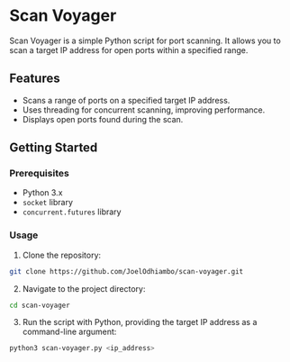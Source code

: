 # Scan Voyager

Scan Voyager is a simple Python script for port scanning. It allows you to scan a target IP address for open ports within a specified range.

## Features

- Scans a range of ports on a specified target IP address.
- Uses threading for concurrent scanning, improving performance.
- Displays open ports found during the scan.

## Getting Started

### Prerequisites

- Python 3.x
- `socket` library
- `concurrent.futures` library

### Usage

1. Clone the repository:

```bash
git clone https://github.com/JoelOdhiambo/scan-voyager.git
```

2. Navigate to the project directory:

```bash
cd scan-voyager
```

3. Run the script with Python, providing the target IP address as a command-line argument:

```bash
python3 scan-voyager.py <ip_address>
```
